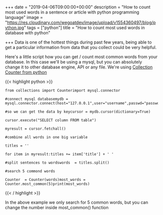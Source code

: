 +++
date = "2019-04-06T09:00:00+00:00"
description = "How to count most used words in a sentence or article with  python programming language"
image = "https://res.cloudinary.com/wegoatdev/image/upload/v1554360497/blog/python.jpg"
tags = ["python"]
title = "How to count most used words in database with python"

+++
Data is one of the hottest things during past few years, being able to get a particular information from data that you collect could be very helpful.

Here's a little script how you can get / count most common words from your database. In this case we'll be using a mysql, but you can absolutely change it to other database engine, API or any file. We're using [Collection Counter from python](https://docs.python.org/3/library/collections.html#collections.Counter)

{{< highlight python >}}

    from collections import Counterimport mysql.connector

    #connect mysql databasemydb = mysql.connector.connect(host="127.0.0.1",user="username",passwd="password",database="namadatabase")

    #so we can get the data by keycursor = mydb.cursor(dictionary=True)

    cursor.execute("SELECT column FROM table")

    myresult = cursor.fetchall()

    #combine all words in one big variable

    titles = ''

    for item in myresult:titles += item['title'] + ' '

    #split sentences to wordswords  = titles.split()

    #search 5 commond words   

    Counter  = Counter(words)most_words = Counter.most_common(5)print(most_words)

{{< / highlight >}}

In the above example we only search for 5 common words, but you can change the number inside most_common() function